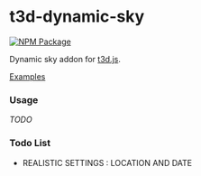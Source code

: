 t3d-dynamic-sky
====

[![NPM Package][npm]][npm-url]

Dynamic sky addon for [t3d.js](https://github.com/uinosoft/t3d.js).

[Examples](https://uinosoft.github.io/t3d-dynamic-sky/examples/dynamic_timeline.html)

### Usage

*TODO*

### Todo List

* REALISTIC SETTINGS : LOCATION AND DATE

[npm]: https://img.shields.io/npm/v/t3d-dynamic-sky
[npm-url]: https://www.npmjs.com/package/t3d-dynamic-sky